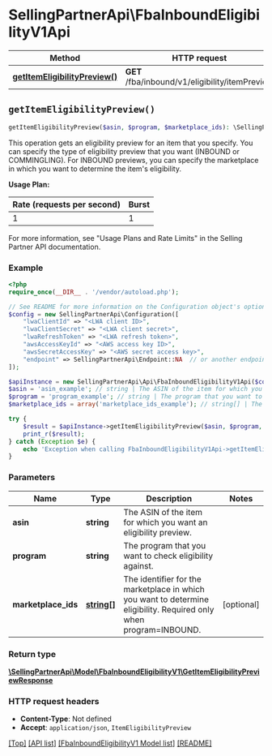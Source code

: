 # SellingPartnerApi\FbaInboundEligibilityV1Api

Method | HTTP request | Description
------------- | ------------- | -------------
[**getItemEligibilityPreview()**](FbaInboundEligibilityV1Api.md#getItemEligibilityPreview) | **GET** /fba/inbound/v1/eligibility/itemPreview | 


## `getItemEligibilityPreview()`

```php
getItemEligibilityPreview($asin, $program, $marketplace_ids): \SellingPartnerApi\Model\FbaInboundEligibilityV1\GetItemEligibilityPreviewResponse
```



This operation gets an eligibility preview for an item that you specify. You can specify the type of eligibility preview that you want (INBOUND or COMMINGLING). For INBOUND previews, you can specify the marketplace in which you want to determine the item's eligibility.

**Usage Plan:**

| Rate (requests per second) | Burst |
| ---- | ---- |
| 1 | 1 |

For more information, see \"Usage Plans and Rate Limits\" in the Selling Partner API documentation.

### Example

```php
<?php
require_once(__DIR__ . '/vendor/autoload.php');

// See README for more information on the Configuration object's options
$config = new SellingPartnerApi\Configuration([
    "lwaClientId" => "<LWA client ID>",
    "lwaClientSecret" => "<LWA client secret>",
    "lwaRefreshToken" => "<LWA refresh token>",
    "awsAccessKeyId" => "<AWS access key ID>",
    "awsSecretAccessKey" => "<AWS secret access key>",
    "endpoint" => SellingPartnerApi\Endpoint::NA  // or another endpoint from lib/Endpoints.php
]);

$apiInstance = new SellingPartnerApi\Api\FbaInboundEligibilityV1Api($config);
$asin = 'asin_example'; // string | The ASIN of the item for which you want an eligibility preview.
$program = 'program_example'; // string | The program that you want to check eligibility against.
$marketplace_ids = array('marketplace_ids_example'); // string[] | The identifier for the marketplace in which you want to determine eligibility. Required only when program=INBOUND.

try {
    $result = $apiInstance->getItemEligibilityPreview($asin, $program, $marketplace_ids);
    print_r($result);
} catch (Exception $e) {
    echo 'Exception when calling FbaInboundEligibilityV1Api->getItemEligibilityPreview: ', $e->getMessage(), PHP_EOL;
}
```

### Parameters

Name | Type | Description  | Notes
------------- | ------------- | ------------- | -------------
 **asin** | **string**| The ASIN of the item for which you want an eligibility preview. |
 **program** | **string**| The program that you want to check eligibility against. |
 **marketplace_ids** | [**string[]**](../Model/FbaInboundEligibilityV1/string.md)| The identifier for the marketplace in which you want to determine eligibility. Required only when program=INBOUND. | [optional]

### Return type

[**\SellingPartnerApi\Model\FbaInboundEligibilityV1\GetItemEligibilityPreviewResponse**](../Model/FbaInboundEligibilityV1/GetItemEligibilityPreviewResponse.md)

### HTTP request headers

- **Content-Type**: Not defined
- **Accept**: `application/json`, `ItemEligibilityPreview`

[[Top]](#) [[API list]](../)
[[FbaInboundEligibilityV1 Model list]](../Model/FbaInboundEligibilityV1)
[[README]](../../README.md)
